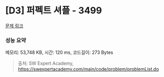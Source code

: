 # [D3] 퍼펙트 셔플 - 3499 

[문제 링크](https://swexpertacademy.com/main/code/problem/problemDetail.do?contestProbId=AWGsRbk6AQIDFAVW) 

### 성능 요약

메모리: 53,748 KB, 시간: 120 ms, 코드길이: 273 Bytes



> 출처: SW Expert Academy, https://swexpertacademy.com/main/code/problem/problemList.do